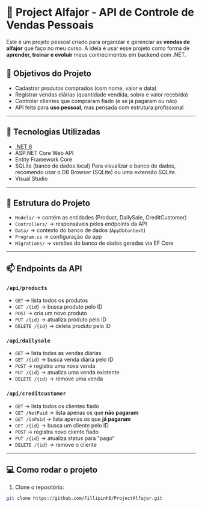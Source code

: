 # 🧁 Project Alfajor - API de Controle de Vendas Pessoais

Este é um projeto pessoal criado para organizar e gerenciar as **vendas de alfajor** que faço no meu curso. A ideia é usar esse projeto como forma de **aprender, treinar e evoluir** meus conhecimentos em backend com .NET.

## 📌 Objetivos do Projeto

- Cadastrar produtos comprados (com nome, valor e data)
- Registrar vendas diárias (quantidade vendida, sobra e valor recebido)
- Controlar clientes que compraram fiado (e se já pagaram ou não)
- API feita para **uso pessoal**, mas pensada com estrutura profissional

---

## 🔧 Tecnologias Utilizadas

- [.NET 8](https://dotnet.microsoft.com/en-us/download)
- ASP.NET Core Web API
- Entity Framework Core
- SQLite (banco de dados local) Para visualizar o banco de dados, recomendo usar o DB Browser (SQLite) ou uma extensão SQLite.
- Visual Studio

---

## 📂 Estrutura do Projeto

- `Models/` → contém as entidades (Product, DailySale, CreditCustomer)
- `Controllers/` → responsáveis pelos endpoints da API
- `Data/` → contexto do banco de dados (`AppDbContext`)
- `Program.cs` → configuração do app
- `Migrations/` → versões do banco de dados geradas via EF Core

---

## 📫 Endpoints da API

### `/api/products`
- `GET` → lista todos os produtos
- `GET /{id}` → busca produto pelo ID
- `POST` → cria um novo produto
- `PUT /{id}` → atualiza produto pelo ID
- `DELETE /{id}` → deleta produto pelo ID

### `/api/dailysale`
- `GET` → lista todas as vendas diárias
- `GET /{id}` → busca venda diária pelo ID
- `POST` → registra uma nova venda
- `PUT /{id}` → atualiza uma venda existente
- `DELETE /{id}` → remove uma venda

### `/api/creditcustomer`
- `GET` → lista todos os clientes fiado
- `GET /NotPaid` → lista apenas os que **não pagaram**
- `GET /isPaid` → lista apenas os que **já pagaram**
- `GET /{id}` → busca um cliente pelo ID
- `POST` → registra novo cliente fiado
- `PUT /{id}` → atualiza status para "pago"
- `DELETE /{id}` → remove o cliente

---

## 💻 Como rodar o projeto

1. Clone o repositório:
```bash
git clone https://github.com/Fillipinh0/ProjectAlfajor.git
